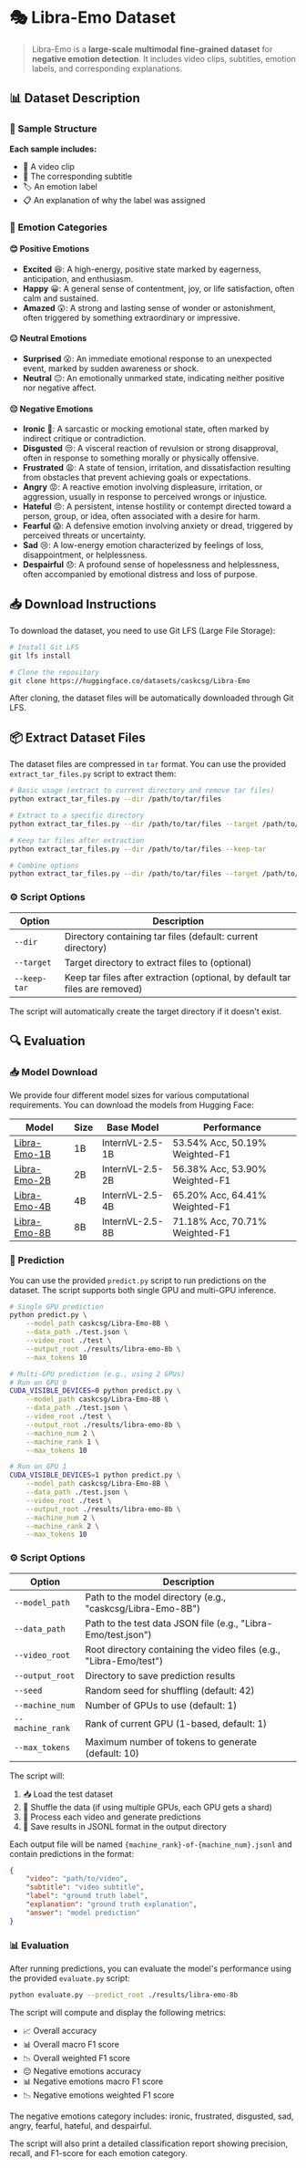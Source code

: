 # 🎭 Libra-Emo Dataset

> Libra-Emo is a **large-scale multimodal fine-grained dataset** for **negative emotion detection**. It includes video clips, subtitles, emotion labels, and corresponding explanations.

## 📊 Dataset Description

### 📝 Sample Structure
**Each sample includes:**
- 🎥 A video clip
- 💬 The corresponding subtitle
- 🏷️ An emotion label
- 📋 An explanation of why the label was assigned

### 🎯 Emotion Categories

#### 😊 Positive Emotions
- **Excited** 😆: A high-energy, positive state marked by eagerness, anticipation, and enthusiasm.
- **Happy** 😀: A general sense of contentment, joy, or life satisfaction, often calm and sustained.
- **Amazed** 😲: A strong and lasting sense of wonder or astonishment, often triggered by something extraordinary or impressive.

#### 😐 Neutral Emotions
- **Surprised** 😮: An immediate emotional response to an unexpected event, marked by sudden awareness or shock.
- **Neutral** 😐: An emotionally unmarked state, indicating neither positive nor negative affect.

#### 😔 Negative Emotions
- **Ironic** 🫤: A sarcastic or mocking emotional state, often marked by indirect critique or contradiction.
- **Disgusted** 😒: A visceral reaction of revulsion or strong disapproval, often in response to something morally or physically offensive.
- **Frustrated** 😩: A state of tension, irritation, and dissatisfaction resulting from obstacles that prevent achieving goals or expectations.
- **Angry** 😡: A reactive emotion involving displeasure, irritation, or aggression, usually in response to perceived wrongs or injustice.
- **Hateful** 😠: A persistent, intense hostility or contempt directed toward a person, group, or idea, often associated with a desire for harm.
- **Fearful** 😱: A defensive emotion involving anxiety or dread, triggered by perceived threats or uncertainty.
- **Sad** 😢: A low-energy emotion characterized by feelings of loss, disappointment, or helplessness.
- **Despairful** 😞: A profound sense of hopelessness and helplessness, often accompanied by emotional distress and loss of purpose.

## 📥 Download Instructions

To download the dataset, you need to use Git LFS (Large File Storage):

```bash
# Install Git LFS
git lfs install

# Clone the repository
git clone https://huggingface.co/datasets/caskcsg/Libra-Emo
```

After cloning, the dataset files will be automatically downloaded through Git LFS.

## 📦 Extract Dataset Files

The dataset files are compressed in `tar` format. You can use the provided `extract_tar_files.py` script to extract them:

```bash
# Basic usage (extract to current directory and remove tar files)
python extract_tar_files.py --dir /path/to/tar/files

# Extract to a specific directory
python extract_tar_files.py --dir /path/to/tar/files --target /path/to/extract

# Keep tar files after extraction
python extract_tar_files.py --dir /path/to/tar/files --keep-tar

# Combine options
python extract_tar_files.py --dir /path/to/tar/files --target /path/to/extract --keep-tar
```

### ⚙️ Script Options

| Option | Description |
|--------|-------------|
| `--dir` | Directory containing tar files (default: current directory) |
| `--target` | Target directory to extract files to (optional) |
| `--keep-tar` | Keep tar files after extraction (optional, by default tar files are removed) |

The script will automatically create the target directory if it doesn't exist.

## 🔍 Evaluation

### 📥 Model Download

We provide four different model sizes for various computational requirements. You can download the models from Hugging Face:

| Model | Size | Base Model | Performance |
|-------|------|------------|-------------|
| [Libra-Emo-1B](https://huggingface.co/caskcsg/Libra-Emo-1B) | 1B | InternVL-2.5-1B | 53.54% Acc, 50.19% Weighted-F1 |
| [Libra-Emo-2B](https://huggingface.co/caskcsg/Libra-Emo-2B) | 2B | InternVL-2.5-2B | 56.38% Acc, 53.90% Weighted-F1 |
| [Libra-Emo-4B](https://huggingface.co/caskcsg/Libra-Emo-4B) | 4B | InternVL-2.5-4B | 65.20% Acc, 64.41% Weighted-F1 |
| [Libra-Emo-8B](https://huggingface.co/caskcsg/Libra-Emo-8B) | 8B | InternVL-2.5-8B | 71.18% Acc, 70.71% Weighted-F1 |


### 🚀 Prediction

You can use the provided `predict.py` script to run predictions on the dataset. The script supports both single GPU and multi-GPU inference.

```bash
# Single GPU prediction
python predict.py \
    --model_path caskcsg/Libra-Emo-8B \
    --data_path ./test.json \
    --video_root ./test \
    --output_root ./results/libra-emo-8b \
    --max_tokens 10

# Multi-GPU prediction (e.g., using 2 GPUs)
# Run on GPU 0
CUDA_VISIBLE_DEVICES=0 python predict.py \
    --model_path caskcsg/Libra-Emo-8B \
    --data_path ./test.json \
    --video_root ./test \
    --output_root ./results/libra-emo-8b \
    --machine_num 2 \
    --machine_rank 1 \
    --max_tokens 10

# Run on GPU 1
CUDA_VISIBLE_DEVICES=1 python predict.py \
    --model_path caskcsg/Libra-Emo-8B \
    --data_path ./test.json \
    --video_root ./test \
    --output_root ./results/libra-emo-8b \
    --machine_num 2 \
    --machine_rank 2 \
    --max_tokens 10
```

### ⚙️ Script Options

| Option | Description |
|--------|-------------|
| `--model_path` | Path to the model directory (e.g., "caskcsg/Libra-Emo-8B") |
| `--data_path` | Path to the test data JSON file (e.g., "Libra-Emo/test.json") |
| `--video_root` | Root directory containing the video files (e.g., "Libra-Emo/test") |
| `--output_root` | Directory to save prediction results |
| `--seed` | Random seed for shuffling (default: 42) |
| `--machine_num` | Number of GPUs to use (default: 1) |
| `--machine_rank` | Rank of current GPU (1-based, default: 1) |
| `--max_tokens` | Maximum number of tokens to generate (default: 10) |

The script will:
1. 📥 Load the test dataset
2. 🔄 Shuffle the data (if using multiple GPUs, each GPU gets a shard)
3. 🎯 Process each video and generate predictions
4. 💾 Save results in JSONL format in the output directory

Each output file will be named `{machine_rank}-of-{machine_num}.jsonl` and contain predictions in the format:
```json
{
    "video": "path/to/video",
    "subtitle": "video subtitle",
    "label": "ground truth label",
    "explanation": "ground truth explanation",
    "answer": "model prediction"
}
```

### 📊 Evaluation

After running predictions, you can evaluate the model's performance using the provided `evaluate.py` script:

```bash
python evaluate.py --predict_root ./results/libra-emo-8b
```

The script will compute and display the following metrics:
- 📈 Overall accuracy
- 📊 Overall macro F1 score
- 📉 Overall weighted F1 score
- 😔 Negative emotions accuracy
- 📊 Negative emotions macro F1 score
- 📉 Negative emotions weighted F1 score

The negative emotions category includes: ironic, frustrated, disgusted, sad, angry, fearful, hateful, and despairful.

The script will also print a detailed classification report showing precision, recall, and F1-score for each emotion category.